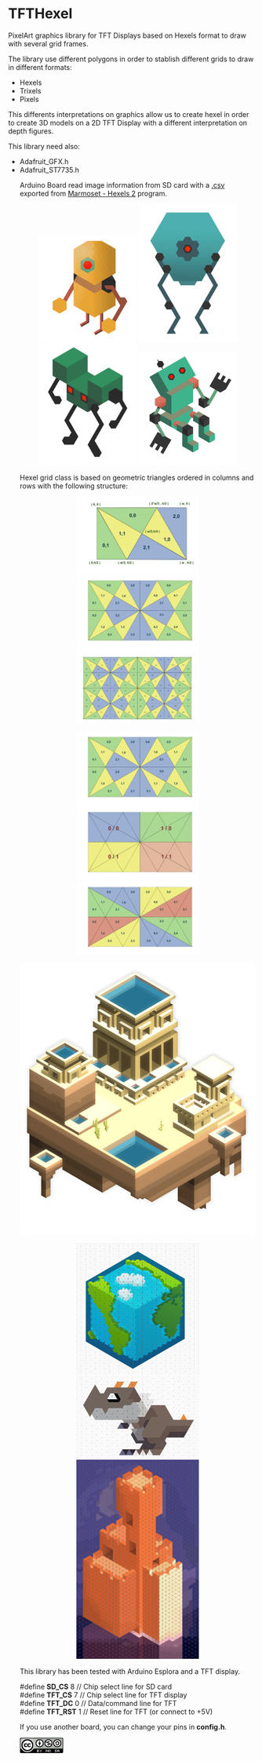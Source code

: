# TFTHexel
PixelArt graphics library for TFT Displays based on Hexels format to draw with several grid frames.

The library use different polygons in order to stablish different grids to draw in different formats:
<ul>
<li> Hexels</li>
<li> Trixels</li>
<li> Pixels</li>
</ul>

This differents interpretations on graphics allow us to create hexel in order to create 3D models on a 2D TFT Display with a different interpretation on depth figures.

This library need also:
<ul>
  <li>Adafruit_GFX.h</li>
  <li>Adafruit_ST7735.h</li
</ul>

Arduino Board read image information from SD card with a <a href="examples/hexelSD">.csv</a> exported from <a href="http://www.marmoset.co/hexels">Marmoset - Hexels 2</a> program.


<p align="center">
  <img  src="img/Hexel1.png" width="200"/>
  <img  src="img/Hexel2.png" width="200"/>
  <img  src="img/Hexel3.png" width="200"/>
  <img  src="img/Hexel4.png" width="200"/>
</p>

Hexel grid class is based on geometric triangles ordered in columns and rows with the following structure: 

<p align="center">
  <img  src="img/HexelGridPoints.jpg" width="250"/>
  <img  src="img/Hexel4Grid.jpg" width="250"/>
  <img  src="img/Hexel4Grid_Xtended.jpg" width="250"/>
</p>

<p align="center">
  <img  src="img/Hexel4Grid_module.jpg" width="250"/>
  <img  src="img/Hexel4Grid_Sectors.jpg" width="250"/>
  <img  src="img/Hexel4Grid_triangles.jpg" width="250"/>
</p>

![Temple Aqualung](img/Temple_Aqualung.png)

<p align="center">
  <img  src="img/Earth.png" width="250"/>
  <img  src="img/DinoHexel.png" width="250"/>
  <img  src="img/LagoonCastle.png" width="250"/>
</p>

This library has been tested with Arduino Esplora and a TFT display. 

<p>
#define <b>SD_CS</b>    8  // Chip select line for SD card
<br>
#define <b>TFT_CS</b>  7  // Chip select line for TFT display
<br>
#define <b>TFT_DC</b>   0  // Data/command line for TFT
<br>
#define <b>TFT_RST</b>  1  // Reset line for TFT (or connect to +5V)
</p>


If you use another board, you can change your pins in <b>config.h</b>.

![Creatice Commons Licence](img/icon_cc.png)
